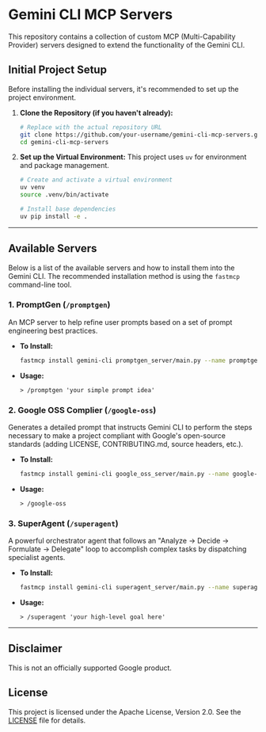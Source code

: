 # Gemini CLI MCP Servers

This repository contains a collection of custom MCP (Multi-Capability Provider) servers designed to extend the functionality of the Gemini CLI.

## Initial Project Setup

Before installing the individual servers, it's recommended to set up the project environment.

1.  **Clone the Repository (if you haven't already):**
    ```bash
    # Replace with the actual repository URL
    git clone https://github.com/your-username/gemini-cli-mcp-servers.git
    cd gemini-cli-mcp-servers
    ```

2.  **Set up the Virtual Environment:**
    This project uses `uv` for environment and package management.
    ```bash
    # Create and activate a virtual environment
    uv venv
    source .venv/bin/activate

    # Install base dependencies
    uv pip install -e .
    ```

---

## Available Servers

Below is a list of the available servers and how to install them into the Gemini CLI. The recommended installation method is using the `fastmcp` command-line tool.

### 1. PromptGen (`/promptgen`)

An MCP server to help refine user prompts based on a set of prompt engineering best practices.

*   **To Install:**
    ```bash
    fastmcp install gemini-cli promptgen_server/main.py --name promptgen
    ```
*   **Usage:**
    ```
    > /promptgen 'your simple prompt idea'
    ```

### 2. Google OSS Complier (`/google-oss`)

Generates a detailed prompt that instructs Gemini CLI to perform the steps necessary to make a project compliant with Google's open-source standards (adding LICENSE, CONTRIBUTING.md, source headers, etc.).

*   **To Install:**
    ```bash
    fastmcp install gemini-cli google_oss_server/main.py --name google-oss
    ```
*   **Usage:**
    ```
    > /google-oss
    ```

### 3. SuperAgent (`/superagent`)

A powerful orchestrator agent that follows an "Analyze -> Decide -> Formulate -> Delegate" loop to accomplish complex tasks by dispatching specialist agents.

*   **To Install:**
    ```bash
    fastmcp install gemini-cli superagent_server/main.py --name superagent
    ```
*   **Usage:**
    ```
    > /superagent 'your high-level goal here'
    ```

---

## Disclaimer

This is not an officially supported Google product.

## License

This project is licensed under the Apache License, Version 2.0. See the [LICENSE](LICENSE) file for details.
